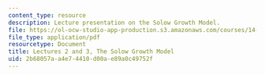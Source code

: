 ```yaml
---
content_type: resource
description: Lecture presentation on the Solow Growth Model.
file: https://ol-ocw-studio-app-production.s3.amazonaws.com/courses/14-452-economic-growth-fall-2016/2b68057aa4e74410d00ae89a0c49752f_MIT14_452F16_Lec2and3.pdf
file_type: application/pdf
resourcetype: Document
title: Lectures 2 and 3, The Solow Growth Model
uid: 2b68057a-a4e7-4410-d00a-e89a0c49752f
---
```

